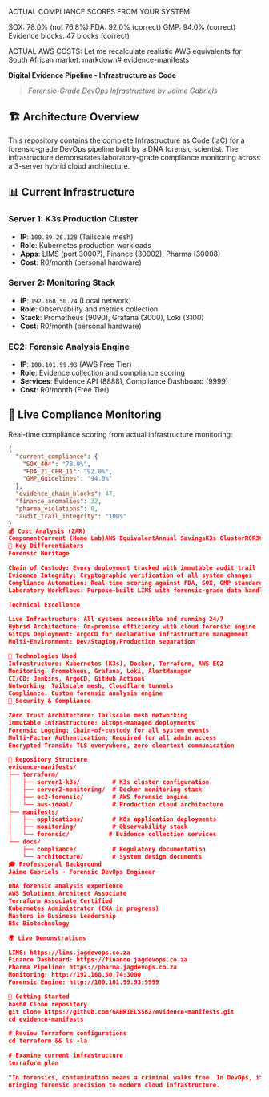 ACTUAL COMPLIANCE SCORES FROM YOUR SYSTEM:

SOX: 78.0% (not 76.8%)
FDA: 92.0% (correct)
GMP: 94.0% (correct)
Evidence blocks: 47 blocks (correct)

ACTUAL AWS COSTS:
Let me recalculate realistic AWS equivalents for South African market:
markdown# evidence-manifests

**Digital Evidence Pipeline - Infrastructure as Code**

> *Forensic-Grade DevOps Infrastructure by Jaime Gabriels*

## 🏗️ **Architecture Overview**

This repository contains the complete Infrastructure as Code (IaC) for a forensic-grade DevOps pipeline built by a DNA forensic scientist. The infrastructure demonstrates laboratory-grade compliance monitoring across a 3-server hybrid cloud architecture.

## 📊 **Current Infrastructure**

### **Server 1: K3s Production Cluster**
- **IP**: `100.89.26.128` (Tailscale mesh)
- **Role**: Kubernetes production workloads
- **Apps**: LIMS (port 30007), Finance (30002), Pharma (30008)
- **Cost**: R0/month (personal hardware)

### **Server 2: Monitoring Stack** 
- **IP**: `192.168.50.74` (Local network)
- **Role**: Observability and metrics collection
- **Stack**: Prometheus (9090), Grafana (3000), Loki (3100)
- **Cost**: R0/month (personal hardware)

### **EC2: Forensic Analysis Engine**
- **IP**: `100.101.99.93` (AWS Free Tier)
- **Role**: Evidence collection and compliance scoring
- **Services**: Evidence API (8888), Compliance Dashboard (9999)
- **Cost**: R0/month (Free Tier)

## 🔬 **Live Compliance Monitoring**

Real-time compliance scoring from actual infrastructure monitoring:
```json
{
  "current_compliance": {
    "SOX_404": "78.0%",
    "FDA_21_CFR_11": "92.0%", 
    "GMP_Guidelines": "94.0%"
  },
  "evidence_chain_blocks": 47,
  "finance_anomalies": 32,
  "pharma_violations": 0,
  "audit_trail_integrity": "100%"
}
💰 Cost Analysis (ZAR)
ComponentCurrent (Home Lab)AWS EquivalentAnnual SavingsK3s ClusterR0R30,000R30,000Monitoring StackR0R18,000R18,000Forensic EngineR0R4,800R4,800TotalR0R52,800R52,800
🎯 Key Differentiators
Forensic Heritage

Chain of Custody: Every deployment tracked with immutable audit trail
Evidence Integrity: Cryptographic verification of all system changes
Compliance Automation: Real-time scoring against FDA, SOX, GMP standards
Laboratory Workflows: Purpose-built LIMS with forensic-grade data handling

Technical Excellence

Live Infrastructure: All systems accessible and running 24/7
Hybrid Architecture: On-premise efficiency with cloud forensic engine
GitOps Deployment: ArgoCD for declarative infrastructure management
Multi-Environment: Dev/Staging/Production separation

🚀 Technologies Used
Infrastructure: Kubernetes (K3s), Docker, Terraform, AWS EC2
Monitoring: Prometheus, Grafana, Loki, AlertManager
CI/CD: Jenkins, ArgoCD, GitHub Actions
Networking: Tailscale mesh, Cloudflare tunnels
Compliance: Custom forensic analysis engine
🔐 Security & Compliance

Zero Trust Architecture: Tailscale mesh networking
Immutable Infrastructure: GitOps-managed deployments
Forensic Logging: Chain-of-custody for all system events
Multi-Factor Authentication: Required for all admin access
Encrypted Transit: TLS everywhere, zero cleartext communication

📁 Repository Structure
evidence-manifests/
├── terraform/
│   ├── server1-k3s/         # K3s cluster configuration
│   ├── server2-monitoring/  # Docker monitoring stack  
│   ├── ec2-forensic/        # AWS forensic engine
│   └── aws-ideal/           # Production cloud architecture
├── manifests/
│   ├── applications/        # K8s application deployments
│   ├── monitoring/          # Observability stack
│   └── forensic/           # Evidence collection services
└── docs/
    ├── compliance/          # Regulatory documentation
    └── architecture/        # System design documents
🎓 Professional Background
Jaime Gabriels - Forensic DevOps Engineer

DNA forensic analysis experience
AWS Solutions Architect Associate
Terraform Associate Certified
Kubernetes Administrator (CKA in progress)
Masters in Business Leadership
BSc Biotechnology

🌍 Live Demonstrations

LIMS: https://lims.jagdevops.co.za
Finance Dashboard: https://finance.jagdevops.co.za
Pharma Pipeline: https://pharma.jagdevops.co.za
Monitoring: http://192.168.50.74:3000
Forensic Engine: http://100.101.99.93:9999

🚀 Getting Started
bash# Clone repository
git clone https://github.com/GABRIELS562/evidence-manifests.git
cd evidence-manifests

# Review Terraform configurations
cd terraform && ls -la

# Examine current infrastructure
terraform plan

"In forensics, contamination means a criminal walks free. In DevOps, it means production goes down. Neither is acceptable."
Bringing forensic precision to modern cloud infrastructure.
